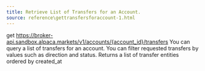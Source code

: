 ```yaml
---
title: Retrieve List of Transfers for an Account.
source: reference\gettransfersforaccount-1.html
---
```


get https://broker-api.sandbox.alpaca.markets/v1/accounts/{account_id}/transfers
You can query a list of transfers for an account.
You can filter requested transfers by values such as direction and status.
Returns a list of transfer entities ordered by created_at

